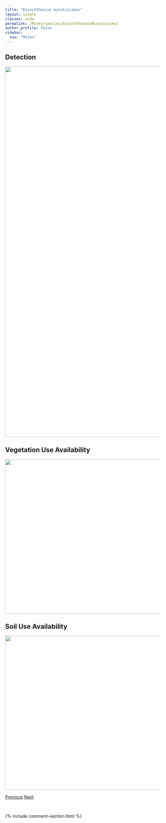 ```yaml
---
title: "Eniochthonius minutissimus"
layout: single
classes: wide
permalink: /Mites/species/EniochthoniusMinutissimus
author_profile: false
sidebar:
  nav: "Mites"
---
```


<h2>Detection</h2>

<a href="https://drive.google.com/uc?export=view&id=1lp_dtLcoklj984c8BJoik2jACmfFEn5E">
<img src="https://drive.google.com/uc?export=view&id=1lp_dtLcoklj984c8BJoik2jACmfFEn5E" height = "1200" width = "800">
</a>


<h2>Vegetation Use Availability</h2>

<a href="https://drive.google.com/uc?export=view&id=1VA5vORruMefTGPnspO5JpSgGqMivixRh">
<img src="https://drive.google.com/uc?export=view&id=1VA5vORruMefTGPnspO5JpSgGqMivixRh" height = "500" width = "1000">
</a>


<h2>Soil Use Availability</h2>

<a href="https://drive.google.com/uc?export=view&id=1Wwmm-tlYAZVwV9BWPXE4EFmEnLo-SC_y">
<img src="https://drive.google.com/uc?export=view&id=1Wwmm-tlYAZVwV9BWPXE4EFmEnLo-SC_y" height = "500" width = "1000">
</a>


<a href="/DevelopmentWebsite/Mites/species/EniochthoniusMahunkai" class="pagination--pager" title="Eniochthonius mahunkai">Previous</a> <a href="/DevelopmentWebsite/Mites/species/EniochthoniusSp1LML" class="pagination--pager" title="Eniochthonius sp. 1 LML">Next</a>

<p>&nbsp;</p>

{% include comment-section.html %}
